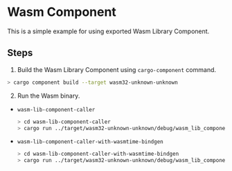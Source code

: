 # Wasm Component

This is a simple example for using exported Wasm Library Component.

## Steps

1. Build the Wasm Library Component using `cargo-component` command.

```bash
> cargo component build --target wasm32-unknown-unknown
```

2. Run the Wasm binary.

- `wasm-lib-component-caller`
    
    ```bash
    > cd wasm-lib-component-caller
    > cargo run ../target/wasm32-unknown-unknown/debug/wasm_lib_component.wasm
    ```

- `wasm-lib-component-caller-with-wasmtime-bindgen`

    ```bash
    > cd wasm-lib-component-caller-with-wasmtime-bindgen
    > cargo run ../target/wasm32-unknown-unknown/debug/wasm_lib_component.wasm
    ```
